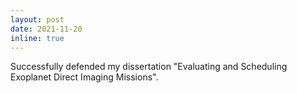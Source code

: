 ```yaml
---
layout: post
date: 2021-11-20
inline: true
---
```


Successfully defended my dissertation "Evaluating and Scheduling Exoplanet Direct Imaging Missions".
